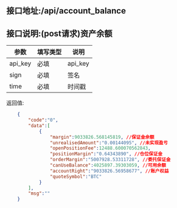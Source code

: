 ## 接口地址:/api/account_balance

## 接口说明:(post请求)资产余额

| 参数    | 填写类型 | 说明    |
| ------- | -------- | ------- |
| api_key | 必填     | api_key |
| sign    | 必填     | 签名    |
| time    | 必填     | 时间戳  |

返回值:
```json
	{
	    "code":"0",
	    "data":[
	        {
	            "margin":9033826.568145819, //保证金余额
	            "unrealisedAmount":"0.00144095", //未实现盈亏
	            "openPositionFee":12488.600070562843,
	            "positionMargin":"0.64343890", //仓位保证金
	            "orderMargin":"5007928.53311728", //委托保证金
	            "canUseBalance":4025897.39303059, //可用余额
	            "accountRight":"9033826.56958677", //账户权益
	            "quoteSymbol":"BTC"
	        }
	    ],
	    "msg":""
	}
```